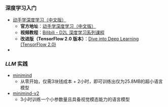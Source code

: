 
### 深度学习入门
- [动手学深度学习（中文版）](https://github.com/d2l-ai/d2l-zh)
    - **官方地址**：[动手学深度学习（中文版）](https://zh-v2.d2l.ai)
    - **视频教程**：[Bilibili - D2L 深度学习系列课程](https://space.bilibili.com/1567748478/channel/seriesdetail?sid=358497)
    - **改进版（TensorFlow 2.0 版本）**：[Dive into Deep Learning (TensorFlow 2.0)](https://trickygo.github.io/Dive-into-DL-TensorFlow2.0/)
-   

### *LLM* 实践
- [minimind](https://github.com/jingyaogong/minimind)
    - 从零开始，仅需3块钱成本 + 2小时，即可训练出仅为25.8MB的超小语言模型
- [minimind-v2](https://github.com/jingyaogong/minimind-v)
    - 3小时训练一个小参数量且具备视觉模态能力的语言模型









